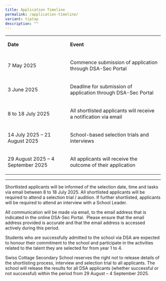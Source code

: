 ```yaml
---
title: Application Timeline
permalink: /application-timeline/
variant: tiptap
description: ""
---
```

<table style="minWidth: 50px">
<colgroup>
<col>
<col>
</colgroup>
<tbody>
<tr>
<td rowspan="1" colspan="1">
<p><strong>Date</strong>
</p>
</td>
<td rowspan="1" colspan="1">
<p><strong>Event</strong>
</p>
</td>
</tr>
<tr>
<td rowspan="1" colspan="1">
<p>7 May 2025</p>
</td>
<td rowspan="1" colspan="1">
<p>Commence submission of application through DSA-Sec Portal</p>
</td>
</tr>
<tr>
<td rowspan="1" colspan="1">
<p>3 June 2025</p>
</td>
<td rowspan="1" colspan="1">
<p>Deadline for submission of application through DSA-Sec Portal</p>
</td>
</tr>
<tr>
<td rowspan="1" colspan="1">
<p>8 to&nbsp;18 July 2025</p>
</td>
<td rowspan="1" colspan="1">
<p>All shortlisted applicants will receive a notification via email</p>
</td>
</tr>
<tr>
<td rowspan="1" colspan="1">
<p>14 July 2025 – 21 August 2025</p>
</td>
<td rowspan="1" colspan="1">
<p>School-based selection trials and interviews</p>
</td>
</tr>
<tr>
<td rowspan="1" colspan="1">
<p>29 August 2025 – 4 September 2025</p>
</td>
<td rowspan="1" colspan="1">
<p>All applicants will receive the outcome of their application</p>
</td>
</tr>
</tbody>
</table>
<hr>
<p>Shortlisted applicants will be informed of the selection date, time and
tasks via email between 8 to 18 July 2025. All shortlisted applicants will
be required to attend a selection trial / audition. If further shortlisted,
applicants will be required to attend an interview with a School Leader.</p>
<p>All communication will be made via email, to the email address that is
indicated in the online DSA-Sec Portal. &nbsp;Please ensure that the email
address provided is accurate and that the email address is accessed actively
during this period.</p>
<p>Students who are successfully admitted to the school via DSA are expected
to honour their commitment to the school and participate in the activities
related to the talent they are selected for from year 1 to 4.</p>
<p>Swiss Cottage Secondary School reserves the right not to release details
of the shortlisting process, interview and selection trial to all applicants.
The school will release the results for all DSA applicants (whether successful
or not successful) within the period from 29 August – 4 September 2025.</p>
<p></p>